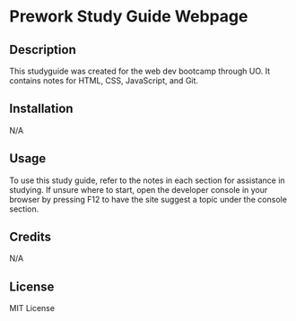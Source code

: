 # Prework Study Guide Webpage

## Description

This studyguide was created for the web dev bootcamp through UO. It contains notes for HTML, CSS, JavaScript, and Git.

## Installation

N/A

## Usage

To use this study guide, refer to the notes in each section for assistance in studying. If unsure where to start, open the developer console in your browser by pressing F12 to have the site suggest a topic under the console section.

## Credits

N/A

## License

MIT License


